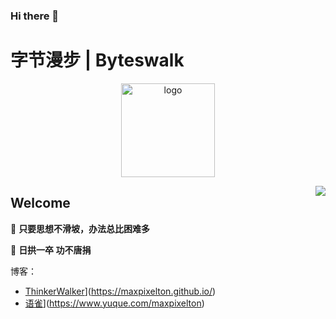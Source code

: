 ### Hi there 👋

<!--
**happymaya/happymaya** is a ✨ _special_ ✨ repository because its `README.md` (this file) appears on your GitHub profile.

Here are some ideas to get you started:

- 🔭 I’m currently working on ...
- 🌱 I’m currently learning ...
- 👯 I’m looking to collaborate on ...
- 🤔 I’m looking for help with ...
- 💬 Ask me about ...
- 📫 How to reach me: ...
- 😄 Pronouns: ...
- ⚡ Fun fact: ...
-->
# 字节漫步 | Byteswalk

<div>
<p align="center">
    <a href="https://maxpixelton.github.io/" target="_blank" rel="noopener noreferrer">
        <img src="https://maxpixelton.github.io/images/assert/avatar/logo-nobg-1.png" alt="logo" width="150px"/>
    </a>
</p>
</div>
<img align="right" src="https://github-readme-stats.vercel.app/api?username=maxpixelton&show_icons=true&icon_color=805AD5&text_color=718096&bg_color=ffffff&hide_title=true" />

## Welcome

🍵 **只要思想不滑坡，办法总比困难多**

🍵 **日拱一卒 功不唐捐**

博客：
- [ThinkerWalker](https://maya.happymaya.cn/)](https://maxpixelton.github.io/)
- [语雀](https://www.yuque.com/maxpixelton)](https://www.yuque.com/maxpixelton)
